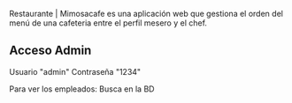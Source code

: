 

Restaurante | Mimosacafe es una aplicación web que gestiona el orden del menú de una cafeteria entre el perfil mesero y el chef.

## Acceso Admin
Usuario "admin"
Contraseña "1234"

Para ver los empleados:
Busca en la BD



